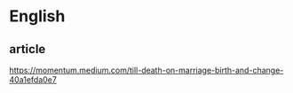 # English

## article
https://momentum.medium.com/till-death-on-marriage-birth-and-change-40a1efda0e7
